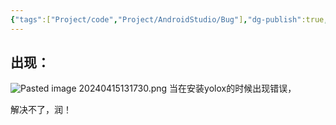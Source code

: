 ```yaml
---
{"tags":["Project/code","Project/AndroidStudio/Bug"],"dg-publish":true,"permalink":"/Project/省中医APP开发/ERROR_Command errored out with exit status报错/","dgPassFrontmatter":true}
---
```


## 出现：
![Pasted image 20240415131730.png](/img/user/Project/%E7%9C%81%E4%B8%AD%E5%8C%BBAPP%E5%BC%80%E5%8F%91/%E5%9B%BE%E7%89%87/Pasted%20image%2020240415131730.png)
当在安装yolox的时候出现错误，

解决不了，润！





